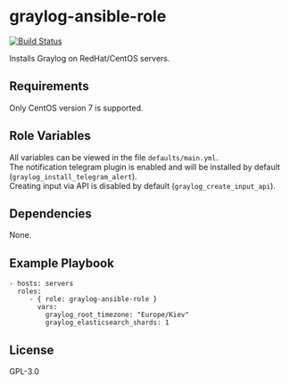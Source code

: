 graylog-ansible-role
=========
[![Build Status](https://travis-ci.org/sinist3rr/graylog-ansible-role.svg?branch=master)](https://travis-ci.org/sinist3rr/graylog-ansible-role)   

Installs Graylog on RedHat/CentOS servers.

Requirements
------------

Only CentOS version 7 is supported.

Role Variables
--------------

All variables can be viewed in the file `defaults/main.yml`.  
The notification telegram plugin is enabled and will be installed by default (`graylog_install_telegram_alert`).    
Creating input via API is disabled by default (`graylog_create_input_api`).   

Dependencies
------------

None.

Example Playbook
----------------


    - hosts: servers
      roles:
         - { role: graylog-ansible-role }
           vars:
             graylog_root_timezone: "Europe/Kiev"
             graylog_elasticsearch_shards: 1


License
-------

GPL-3.0 

